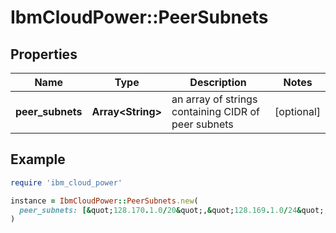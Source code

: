 # IbmCloudPower::PeerSubnets

## Properties

| Name | Type | Description | Notes |
| ---- | ---- | ----------- | ----- |
| **peer_subnets** | **Array&lt;String&gt;** | an array of strings containing CIDR of peer subnets | [optional] |

## Example

```ruby
require 'ibm_cloud_power'

instance = IbmCloudPower::PeerSubnets.new(
  peer_subnets: [&quot;128.170.1.0/20&quot;,&quot;128.169.1.0/24&quot;,&quot;128.168.1.0/27&quot;,&quot;128.170.1.0/32&quot;]
)
```

